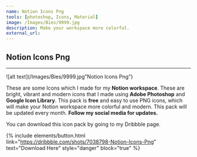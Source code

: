 ```yaml
---
name: Notion Icons Png
tools: [photoshop, Icons, Material]
image: /Images/Bies/9999.jpg
description: Make your workspace more colorful.
external_url:
---
```

## **Notion Icons Png**
---

![alt text](/Images/Bies/9999.jpg"Notion Icons Png")



These are some Icons which I made for my **Notion workspace**. These are bright, vibrant and modern icons that I made using **Adobe Photoshop** and **Google Icon Library**. This pack is **free** and easy to use PNG icons, which will make your Notion workspace more colorful and modern. This pack will be updated every month. **Follow my social media for updates.**

You can download this icon pack by going to my Dribbble page.

{% include elements/button.html link="https://dribbble.com/shots/7038798-Notion-Icons-Png" text="Download Here" style="danger" block="true" %}


